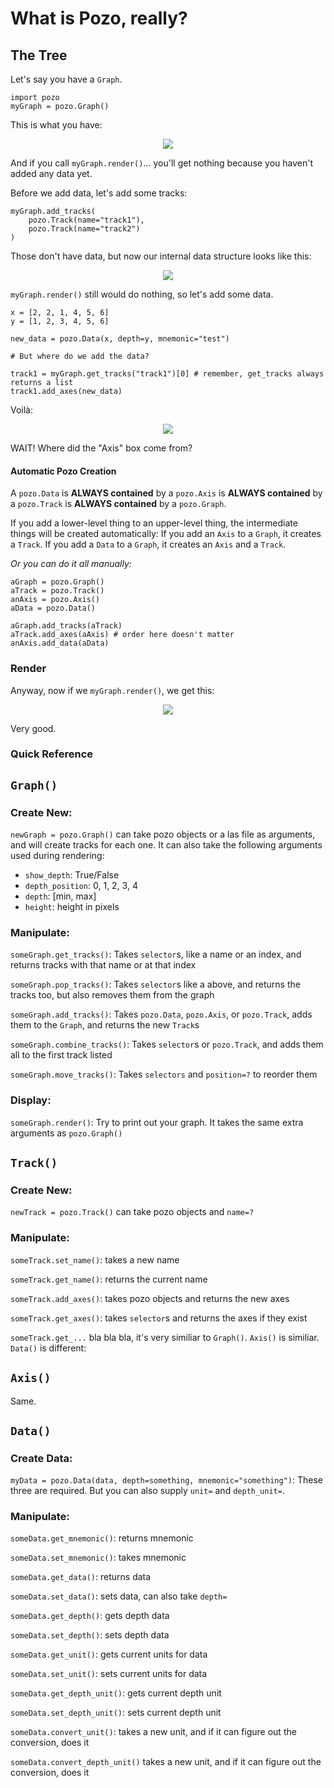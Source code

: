 # What is Pozo, really?

## The Tree
Let's say you have a `Graph`.
```
import pozo
myGraph = pozo.Graph()
```

This is what you have:

<p align=center><img src=../../images/trees/1.png /></p>


And if you call `myGraph.render()`... you'll get nothing because you haven't added any data yet.

Before we add data, let's add some tracks:

```
myGraph.add_tracks(
	pozo.Track(name="track1"),
	pozo.Track(name="track2")
)
```

Those don't have data, but now our internal data structure looks like this:

<p align=center><img src=../../images/trees/2.png /></p>

`myGraph.render()` still would do nothing, so let's add some data.

```
x = [2, 2, 1, 4, 5, 6]
y = [1, 2, 3, 4, 5, 6]

new_data = pozo.Data(x, depth=y, mnemonic="test")

# But where do we add the data?

track1 = myGraph.get_tracks("track1")[0] # remember, get_tracks always returns a list
track1.add_axes(new_data)
```

Voilà:

<p align=center><img src=../../images/trees/3.png /></p>

WAIT! Where did the "Axis" box come from?

#### Automatic Pozo Creation

A `pozo.Data` is **ALWAYS contained** by a `pozo.Axis` is **ALWAYS contained** by a `pozo.Track` is **ALWAYS contained** by a `pozo.Graph`.

If you add a lower-level thing to an upper-level thing, the intermediate things will be created automatically: If you add an `Axis` to a `Graph`, it creates a `Track`. If you add a `Data` to a `Graph`, it creates an `Axis` and a `Track`.

_Or you can do it all manually:_

```
aGraph = pozo.Graph()
aTrack = pozo.Track()
anAxis = pozo.Axis()
aData = pozo.Data()

aGraph.add_tracks(aTrack)
aTrack.add_axes(aAxis) # order here doesn't matter
anAxis.add_data(aData)
```
### Render
Anyway, now if we `myGraph.render()`, we get this:

<p align=center><img src=../../images/trees/simple_pozo.png /></p>

Very good.

### Quick Reference

## `Graph()`


### Create New:

`newGraph = pozo.Graph()` can take pozo objects or a las file as arguments, and will create tracks for each one. It can also take the following arguments used during rendering:
* `show_depth`: True/False
* `depth_position`: 0, 1, 2, 3, 4
* `depth`: [min, max]
* `height`: height in pixels

### Manipulate:


`someGraph.get_tracks()`: Takes `selector`s, like a name or an index, and returns tracks with that name or at that index
	
`someGraph.pop_tracks()`: Takes `selector`s like a above, and returns the tracks too, but also removes them from the graph

`someGraph.add_tracks()`: Takes `pozo.Data`, `pozo.Axis`, or `pozo.Track`, adds them to the `Graph`, and returns the new `Track`s

`someGraph.combine_tracks()`: Takes `selector`s or `pozo.Track`, and adds them all to the first track listed

`someGraph.move_tracks()`: Takes `selectors` and `position=?` to reorder them


### Display:

`someGraph.render()`: Try to print out your graph. It takes the same extra arguments as `pozo.Graph()`

## `Track()`

### Create New:

`newTrack = pozo.Track()` can take pozo objects and `name=?`

### Manipulate:

`someTrack.set_name()`: takes a new name

`someTrack.get_name()`: returns the current name

`someTrack.add_axes()`: takes pozo objects and returns the new axes

`someTrack.get_axes()`: takes `selector`s and returns the axes if they exist

`someTrack.get_...` bla bla bla, it's very similiar to `Graph()`. `Axis()` is similiar. `Data()` is different:

## `Axis()`

Same.

## `Data()`

### Create Data:

`myData = pozo.Data(data, depth=something, mnemonic="something")`: These three are required. But you can also supply `unit=` and `depth_unit=`.

### Manipulate:

`someData.get_mnemonic()`: returns mnemonic

`someData.set_mnemonic()`: takes mnemonic

`someData.get_data()`: returns data

`someData.set_data()`: sets data, can also take `depth=`

`someData.get_depth()`: gets depth data

`someData.set_depth()`: sets depth data

`someData.get_unit()`: gets current units for data

`someData.set_unit()`: sets current units for data

`someData.get_depth_unit()`: gets current depth unit

`someData.set_depth_unit()`: sets current depth unit

`someData.convert_unit()`: takes a new unit, and if it can figure out the conversion, does it

`someData.convert_depth_unit()` takes a new unit, and if it can figure out the conversion, does it
